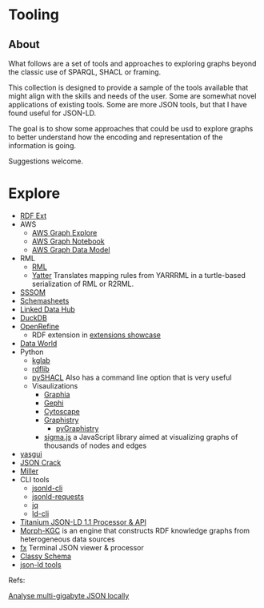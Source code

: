 # Tooling

## About

What follows are a set of tools and approaches to exploring graphs beyond the
classic use of SPARQL, SHACL or framing.

This collection is designed to provide a sample of the tools available
that might align with the skills and needs of the user.  Some are somewhat
novel applications of existing tools.  Some are more JSON tools, but that I 
have found useful for JSON-LD.   

The goal is to show some approaches that could be usd to explore graphs
to better understand how the encoding and representation of the information
is going.

Suggestions welcome.

# Explore

* [RDF Ext](https://rdf-ext.org/)
* AWS
    * [AWS Graph Explore](https://github.com/aws/graph-explorer)
    * [AWS Graph Notebook](https://github.com/aws/graph-notebook)
    * [AWS Graph Data Model](https://github.com/aws-samples/aws-dbs-refarch-graph/tree/master/src/graph-data-modelling)
* RML
    * [RML](https://rml.io)
    * [Yatter](https://github.com/oeg-upm/yatter) Translates mapping rules from YARRRML in a turtle-based serialization of RML or R2RML.
* [SSSOM](https://mapping-commons.github.io/sssom/)
* [Schemasheets](https://github.com/linkml/schemasheets)
* [Linked Data Hub](https://github.com/AtomGraph/LinkedDataHub)
* [DuckDB](https://duckdb.org/)
* [OpenRefine](https://openrefine.org/)
    * RDF extension in [extensions showcase](https://openrefine.org/extensions)
* [Data World](https://data.world/)
* Python
    * [kglab](https://derwen.ai/docs/kgl/ex6_0/)
    * [rdflib](https://rdflib.readthedocs.io/en/stable/)
    * [pySHACL](https://github.com/RDFLib/pySHACL) Also has a command line option that is very useful
  * Visaulizations
    * [Graphia](https://graphia.app/)
    * [Gephi](https://gephi.org/)
    * [Cytoscape](https://cytoscape.org/)
    * [Graphistry](https://www.graphistry.com/)
      * [pyGraphistry](https://github.com/graphistry/pygraphistry)
    * [sigma.js](https://www.sigmajs.org/) a JavaScript library aimed at visualizing graphs of thousands of nodes and edges
* [yasgui](https://github.com/TriplyDB/Yasgui)
* [JSON Crack](https://jsoncrack.com/)
* [Miller](https://github.com/johnkerl/miller)
* CLI tools
    * [jsonld-cli](https://github.com/digitalbazaar/jsonld-cli)
    * [jsonld-requests](https://github.com/digitalbazaar/jsonld-request)
    * [jq](https://stedolan.github.io/jq/)
    * [ld-cli](https://github.com/filip26/ld-cli)
* [Titanium JSON-LD 1.1 Processor & API](https://github.com/filip26/titanium-json-ld)
* [Morph-KGC](https://github.com/morph-kgc/morph-kgc) is an engine that constructs RDF knowledge graphs from heterogeneous data sources
* [fx](https://fx.wtf/)  Terminal JSON viewer & processor
* [Classy Schema](https://classyschema.org/Visualisation)
* [json-ld tools](https://jsonld.tools/force/)

Refs:

[Analyse multi-gigabyte JSON locally](https://thenybble.de/posts/json-analysis/)

